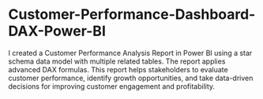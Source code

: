 # Customer-Performance-Dashboard-DAX-Power-BI
I created a Customer Performance Analysis Report in Power BI using a star schema data model with multiple related tables. The report applies advanced DAX formulas. This report helps stakeholders to evaluate customer performance, identify growth opportunities, and take data-driven decisions for improving customer engagement and profitability.
